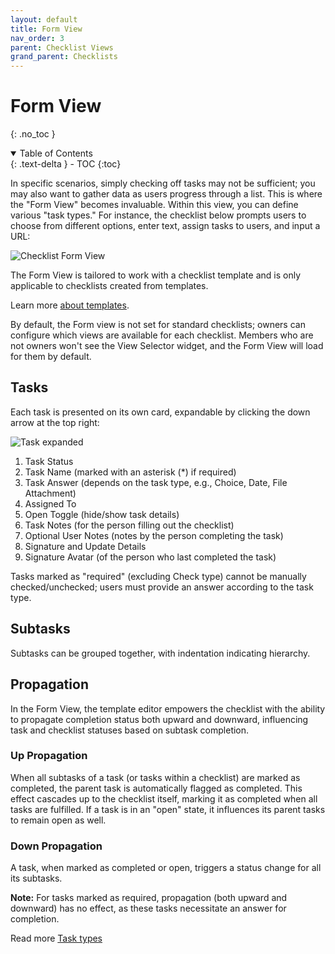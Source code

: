 ```yaml
---
layout: default
title: Form View
nav_order: 3
parent: Checklist Views
grand_parent: Checklists
---
```


# Form View
{: .no_toc }

<details open markdown="block">
  <summary>
    Table of Contents
  </summary>
  {: .text-delta }
- TOC
{:toc}
</details>

In specific scenarios, simply checking off tasks may not be sufficient; you may also want to gather data as users progress through a list. This is where the "Form View" becomes invaluable. Within this view, you can define various "task types." For instance, the checklist below prompts users to choose from different options, enter text, assign tasks to users, and input a URL:

![Checklist Form View](/assets/images/checklists/checklist-form-view.png)

The Form View is tailored to work with a checklist template and is only applicable to checklists created from templates.

Learn more [about templates](/templates/templates).

By default, the Form view is not set for standard checklists; owners can configure which views are available for each checklist. Members who are not owners won't see the View Selector widget, and the Form View will load for them by default.

## Tasks
Each task is presented on its own card, expandable by clicking the down arrow at the top right:

![Task expanded](/assets/images/checklists/checklist-form-view-card-open.png)

1. Task Status
2. Task Name (marked with an asterisk (*) if required)
3. Task Answer (depends on the task type, e.g., Choice, Date, File Attachment)
4. Assigned To
5. Open Toggle (hide/show task details)
6. Task Notes (for the person filling out the checklist)
7. Optional User Notes (notes by the person completing the task)
8. Signature and Update Details
9. Signature Avatar (of the person who last completed the task)

Tasks marked as "required" (excluding Check type) cannot be manually checked/unchecked; users must provide an answer according to the task type.

## Subtasks
Subtasks can be grouped together, with indentation indicating hierarchy.

## Propagation
In the Form View, the template editor empowers the checklist with the ability to propagate completion status both upward and downward, influencing task and checklist statuses based on subtask completion.

### Up Propagation
When all subtasks of a task (or tasks within a checklist) are marked as completed, the parent task is automatically flagged as completed. This effect cascades up to the checklist itself, marking it as completed when all tasks are fulfilled. If a task is in an "open" state, it influences its parent tasks to remain open as well.

### Down Propagation
A task, when marked as completed or open, triggers a status change for all its subtasks.

**Note:** For tasks marked as required, propagation (both upward and downward) has no effect, as these tasks necessitate an answer for completion.

Read more [Task types](/checklists/task-types/)
